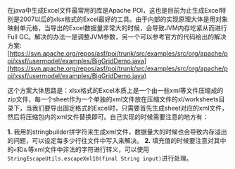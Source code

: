 在java中生成Excel文件最常用的库是Apache POI，这也是目前为止生成Excel特别是2007以后的xlsx格式的Excel最好的工具。由于内部的实现原理大体是用对象映射单元格，当导出的Excel数据量非常大的时候，会导致JVM内存吃紧从而进行Full GC。解决的办法一是调整JVM参数，另一个可以参考官方的代码给出的解决方案: 
[https://svn.apache.org/repos/asf/poi/trunk/src/examples/src/org/apache/poi/xssf/usermodel/examples/BigGridDemo.java](https://svn.apache.org/repos/asf/poi/trunk/src/examples/src/org/apache/poi/xssf/usermodel/examples/BigGridDemo.java)

这个方案大体思路是：xlsx格式的Excel本质上是一个由一些xml等文件压缩成的zip文件，每一个sheet作为一个单独的xml文件放在压缩文件的xl/worksheets目录下，当我们要导出固定格式的Excel时，只需要首先生成sheet对应的xml文件，然后将压缩包内的xml文件替换即可。自己实现的时候需要注意的地方有：

**1.** 我用的stringbuilder拼字符来生成xml文件，数据量大的时候也会导致内存溢出的问题，可以设定每多少行往文件中写入来解决。 
**2.** 填充值的时候要注意对其中的`<`和`＆`等xml文件中非法的字符进行转义，可以使用`StringEscapeUtils.escapeXml10(final String input)`进行处理。